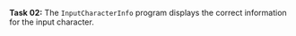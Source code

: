 **Task 02:**  The `InputCharacterInfo` program displays the correct information for the input character. 